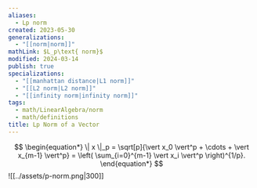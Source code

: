 ```yaml
---
aliases:
  - Lp norm
created: 2023-05-30
generalizations:
  - "[[norm|norm]]"
mathLink: $L_p\text{ norm}$
modified: 2024-03-14
publish: true
specializations:
  - "[[manhattan distance|L1 norm]]"
  - "[[L2 norm|L2 norm]]"
  - "[[infinity norm|infinity norm]]"
tags:
  - math/LinearAlgebra/norm
  - math/definitions
title: Lp Norm of a Vector
---
```

$$
\begin{equation*}
\| x \|_p = \sqrt[p]{\vert x_0 \vert^p + \cdots + \vert
x_{m-1} \vert^p} = \left( \sum_{i=0}^{m-1} \vert x_i 
\vert^p \right)^{1/p}.
\end{equation*}
$$
![[../assets/p-norm.png|300]]